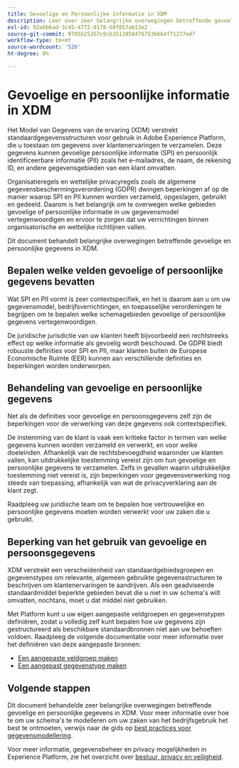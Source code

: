 ```yaml
---
title: Gevoelige en Persoonlijke Informatie in XDM
description: Leer over zeer belangrijke overwegingen betreffende gevoelige persoonlijke informatie (SPI) en persoonlijk identificeerbare informatie (PII) in het Model van de Gegevens van de Ervaring (XDM).
exl-id: 92a8b6ad-3c45-4772-8178-60f857ab13e2
source-git-commit: 9785b252b7c9cb3513858476753b6b4f71277ed7
workflow-type: tm+mt
source-wordcount: '526'
ht-degree: 0%

---
```


# Gevoelige en persoonlijke informatie in XDM

Het Model van Gegevens van de ervaring (XDM) verstrekt standaardgegevensstructuren voor gebruik in Adobe Experience Platform, die u toestaan om gegevens over klantenervaringen te verzamelen. Deze gegevens kunnen gevoelige persoonlijke informatie (SPI) en persoonlijk identificeerbare informatie (PII) zoals het e-mailadres, de naam, de rekening ID, en andere gegevensgebieden van een klant omvatten.

Organisatieregels en wettelijke privacyregels zoals de algemene gegevensbeschermingsverordening (GDPR) dwingen beperkingen af op de manier waarop SPI en PII kunnen worden verzameld, opgeslagen, gebruikt en gedeeld. Daarom is het belangrijk om te overwegen welke gebieden gevoelige of persoonlijke informatie in uw gegevensmodel vertegenwoordigen en ervoor te zorgen dat uw verrichtingen binnen organisatorische en wettelijke richtlijnen vallen.

Dit document behandelt belangrijke overwegingen betreffende gevoelige en persoonlijke gegevens in XDM.

## Bepalen welke velden gevoelige of persoonlijke gegevens bevatten

Wat SPI en PII vormt is zeer contextspecifiek, en het is daarom aan u om uw gegevensmodel, bedrijfsverrichtingen, en toepasselijke verordeningen te begrijpen om te bepalen welke schemagebieden gevoelige of persoonlijke gegevens vertegenwoordigen.

De juridische jurisdictie van uw klanten heeft bijvoorbeeld een rechtstreeks effect op welke informatie als gevoelig wordt beschouwd. De GDPR biedt robuuste definities voor SPI en PII, maar klanten buiten de Europese Economische Ruimte (EER) kunnen aan verschillende definities en beperkingen worden onderworpen.

## Behandeling van gevoelige en persoonlijke gegevens

Net als de definities voor gevoelige en persoonsgegevens zelf zijn de beperkingen voor de verwerking van deze gegevens ook contextspecifiek.

De instemming van de klant is vaak een kritieke factor in termen van welke gegevens kunnen worden verzameld en verwerkt, en voor welke doeleinden. Afhankelijk van de rechtsbevoegdheid waaronder uw klanten vallen, kan uitdrukkelijke toestemming vereist zijn om hun gevoelige en persoonlijke gegevens te verzamelen. Zelfs in gevallen waarin uitdrukkelijke toestemming niet vereist is, zijn beperkingen voor gegevensverwerking nog steeds van toepassing, afhankelijk van wat de privacyverklaring aan de klant zegt.

Raadpleeg uw juridische team om te bepalen hoe vertrouwelijke en persoonlijke gegevens moeten worden verwerkt voor uw zaken die u gebruikt.

## Beperking van het gebruik van gevoelige en persoonsgegevens

XDM verstrekt een verscheidenheid van standaardgebiedsgroepen en gegevenstypes om relevante, algemeen gebruikte gegevensstructuren te beschrijven om klantenervaringen te aandrijven. Als een geadviseerde standaardmiddel beperkte gebieden bevat die u niet in uw schema&#39;s wilt omvatten, nochtans, moet u dat middel niet gebruiken.

Met Platform kunt u uw eigen aangepaste veldgroepen en gegevenstypen definiëren, zodat u volledig zelf kunt bepalen hoe uw gegevens zijn gestructureerd als beschikbare standaardbronnen niet aan uw behoeften voldoen. Raadpleeg de volgende documentatie voor meer informatie over het definiëren van deze aangepaste bronnen:

* [Een aangepaste veldgroep maken](../ui/resources/field-groups.md#create)
* [Een aangepast gegevenstype maken](../ui/resources/data-types.md#create)

<!-- (To include once features are available)
* Marking fields as sensitive
* Remove fields from standard field groups pre-ingestion
* Deprecate fields post-ingestion
-->

## Volgende stappen

Dit document behandelde zeer belangrijke overwegingen betreffende gevoelige en persoonlijke gegevens in XDM. Voor meer informatie over hoe te om uw schema&#39;s te modelleren om uw zaken van het bedrijfsgebruik het best te ontmoeten, verwijs naar de gids op [best practices voor gegevensmodellering](./best-practices.md).

Voor meer informatie, gegevensbeheer en privacy mogelijkheden in Experience Platform, zie het overzicht over [bestuur, privacy en veiligheid](../../landing/governance-privacy-security/overview.md).
